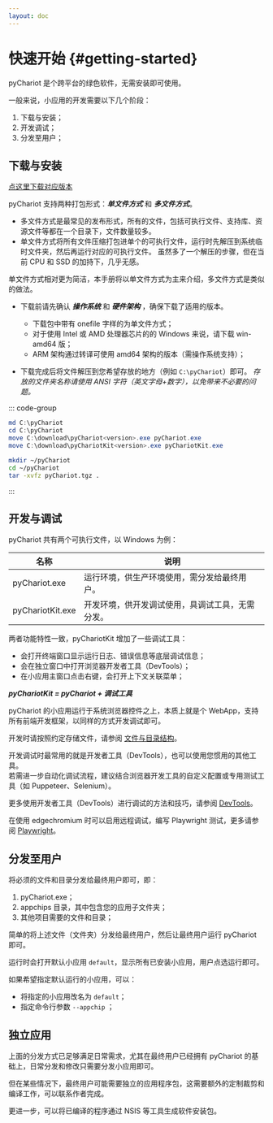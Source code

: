 ```yaml
---
layout: doc
---
```


# 快速开始 {#getting-started}

pyChariot 是个跨平台的绿色软件，无需安装即可使用。

一般来说，小应用的开发需要以下几个阶段：

1. 下载与安装；
2. 开发调试；
3. 分发至用户；

## 下载与安装

[点这里下载对应版本](/changelog)

pyChariot 支持两种打包形式：***单文件方式*** 和 ***多文件方式***。

- 多文件方式是最常见的发布形式，所有的文件，包括可执行文件、支持库、资源文件等都在一个目录下，文件数量较多。
- 单文件方式将所有文件压缩打包进单个的可执行文件，运行时先解压到系统临时文件夹，然后再运行对应的可执行文件。
  虽然多了一个解压的步骤，但在当前 CPU 和 SSD 的加持下，几乎无感。

单文件方式相对更为简洁，本手册将以单文件方式为主来介绍，多文件方式是类似的做法。

- 下载前请先确认 ***操作系统*** 和 ***硬件架构***
  ，确保下载了适用的版本。
    - 下载包中带有 onefile 字样的为单文件方式；
    - 对于使用 Intel 或 AMD 处理器芯片的的 Windows 来说，请下载 win-amd64 版；
    - ARM 架构通过转译可使用 amd64 架构的版本（需操作系统支持）；

- 下载完成后将文件解压到您希望存放的地方（例如 `C:\pyChariot`）即可。
  *存放的文件夹名称请使用 ANSI 字符（英文字母+数字），以免带来不必要的问题。*

::: code-group

```powershell [Windows]
md C:\pyChariot
cd C:\pyChariot
move C:\download\pyChariot<version>.exe pyChariot.exe
move C:\download\pyChariotKit<version>.exe pyChariotKit.exe
```

```sh [Linux]
mkdir ~/pyChariot
cd ~/pyChariot
tar -xvfz pyChariot.tgz .
```

:::

## 开发与调试

pyChariot 共有两个可执行文件，以 Windows 为例：

| 名称               | 说明                       |
|------------------|--------------------------|
| pyChariot.exe    | 运行环境，供生产环境使用，需分发给最终用户。   |
| pyChariotKit.exe | 开发环境，供开发调试使用，具调试工具，无需分发。 |

两者功能特性一致，pyChariotKit 增加了一些调试工具：

- 会打开终端窗口显示运行日志、错误信息等底层调试信息；
- 会在独立窗口中打开浏览器开发者工具（DevTools）；
- 在小应用主窗口点击右键，会打开上下文关联菜单；

***pyChariotKit = pyChariot + 调试工具***

pyChariot 的小应用运行于系统浏览器控件之上，本质上就是个 WebApp，支持所有前端开发框架，以同样的方式开发调试即可。

开发时请按照约定存储文件，请参阅 [文件与目录结构](dirs-and-files)。

开发调试时最常用的就是开发者工具（DevTools），也可以使用您惯用的其他工具。
<br>若需进一步自动化调试流程，建议结合浏览器开发工具的自定义配置或专用测试工具（如 Puppeteer、Selenium）。

更多使用开发者工具（DevTools）进行调试的方法和技巧，请参阅 [DevTools](https://developer.chrome.com/docs/devtools?hl=zh-cn)。

在使用 edgechromium 时可以启用远程调试，编写 Playwright 测试，更多请参阅 [Playwright](https://playwright.dev/)。

## 分发至用户

将必须的文件和目录分发给最终用户即可，即：

1. pyChariot.exe；
2. appchips 目录，其中包含您的应用子文件夹；
3. 其他项目需要的文件和目录；

简单的将上述文件（文件夹）分发给最终用户，然后让最终用户运行 pyChariot 即可。

运行时会打开默认小应用 `default`，显示所有已安装小应用，用户点选运行即可。

如果希望指定默认运行的小应用，可以：

- 将指定的小应用改名为 `default`；
- 指定命令行参数 `--appchip` ；

## 独立应用

上面的分发方式已足够满足日常需求，尤其在最终用户已经拥有 pyChariot 的基础上，日常分发和修改只需要分发小应用即可。

但在某些情况下，最终用户可能需要独立的应用程序包，这需要额外的定制裁剪和编译工作，可以联系作者完成。

更进一步，可以将已编译的程序通过 NSIS 等工具生成软件安装包。


